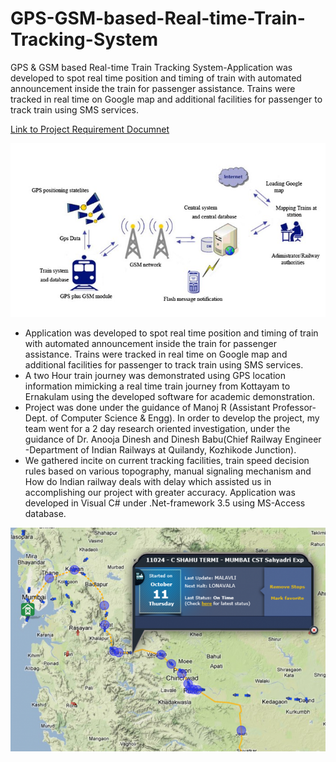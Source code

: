# GPS-GSM-based-Real-time-Train-Tracking-System
GPS &amp; GSM based Real-time Train Tracking System-Application was developed to spot real time position and timing of train with automated announcement inside the train for passenger assistance. Trains were tracked in real time on Google map and additional facilities for passenger to track train using SMS services.

[Link to Project Requirement Documnet](/ProjectRequirmentDoc.md) 

![System overview](/poster.jpg)

- Application was developed to spot real time position and timing of train with automated announcement inside the train for passenger assistance. Trains were tracked in real time on Google map and additional facilities for passenger to track train using SMS services.
- A two Hour train journey was demonstrated using GPS location information mimicking a real time train journey from Kottayam to Ernakulam using the developed software for academic demonstration.
- Project was done under the guidance of Manoj R (Assistant Professor-Dept. of Computer Science & Engg). In order to develop the project, my team went for a 2 day research oriented investigation, under the guidance of Dr. Anooja Dinesh and Dinesh Babu(Chief Railway Engineer -Department of Indian Railways at Quilandy, Kozhikode Junction).
- We gathered incite on current tracking facilities, train speed decision rules based on various topography, manual signaling mechanism and How do Indian railway deals with delay which assisted us in accomplishing our project with greater accuracy. Application was developed in Visual C# under .Net-framework 3.5 using MS-Access database.

![System overview](/train.png)
